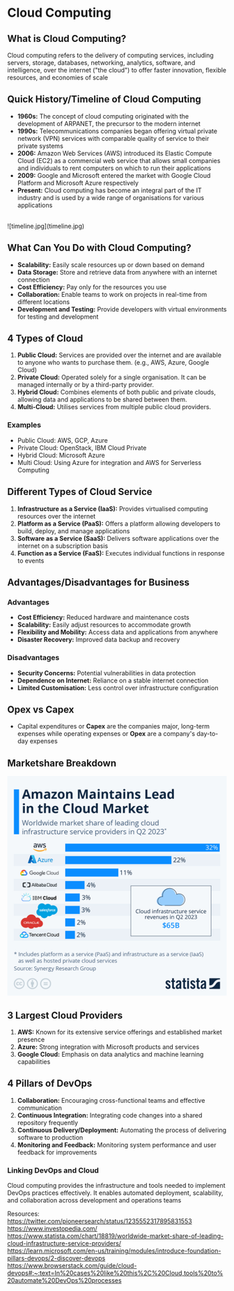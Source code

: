 # Cloud Computing

## What is Cloud Computing?
Cloud computing refers to the delivery of computing services, including servers, storage, databases, networking, analytics, software, and intelligence, over the internet ("the cloud") to offer faster innovation, flexible resources, and economies of scale

## Quick History/Timeline of Cloud Computing
- **1960s:** The concept of cloud computing originated with the development of ARPANET, the precursor to the modern internet
- **1990s:** Telecommunications companies began offering virtual private network (VPN) services with comparable quality of service to their private systems
- **2006:** Amazon Web Services (AWS) introduced its Elastic Compute Cloud (EC2) as a commercial web service that allows small companies and individuals to rent computers on which to run their applications
- **2009:** Google and Microsoft entered the market with Google Cloud Platform and Microsoft Azure respectively
- **Present:** Cloud computing has become an integral part of the IT industry and is used by a wide range of organisations for various applications <br>
<br>
![timeline.jpg](timeline.jpg)

## What Can You Do with Cloud Computing?
- **Scalability:** Easily scale resources up or down based on demand
- **Data Storage:** Store and retrieve data from anywhere with an internet connection
- **Cost Efficiency:** Pay only for the resources you use
- **Collaboration:** Enable teams to work on projects in real-time from different locations
- **Development and Testing:** Provide developers with virtual environments for testing and development

## 4 Types of Cloud
1. **Public Cloud:** Services are provided over the internet and are available to anyone who wants to purchase them. (e.g., AWS, Azure, Google Cloud)
2. **Private Cloud:** Operated solely for a single organisation. It can be managed internally or by a third-party provider.
3. **Hybrid Cloud:** Combines elements of both public and private clouds, allowing data and applications to be shared between them.
4. **Multi-Cloud:** Utilises services from multiple public cloud providers.

### Examples
- Public Cloud: AWS, GCP, Azure
- Private Cloud: OpenStack, IBM Cloud Private
- Hybrid Cloud: Microsoft Azure
- Multi Cloud: Using Azure for integration and AWS for Serverless Computing

## Different Types of Cloud Service
1. **Infrastructure as a Service (IaaS):** Provides virtualised computing resources over the internet
2. **Platform as a Service (PaaS):** Offers a platform allowing developers to build, deploy, and manage applications
3. **Software as a Service (SaaS):** Delivers software applications over the internet on a subscription basis
4. **Function as a Service (FaaS):** Executes individual functions in response to events

## Advantages/Disadvantages for Business
### Advantages
- **Cost Efficiency:** Reduced hardware and maintenance costs
- **Scalability:** Easily adjust resources to accommodate growth
- **Flexibility and Mobility:** Access data and applications from anywhere
- **Disaster Recovery:** Improved data backup and recovery

### Disadvantages
- **Security Concerns:** Potential vulnerabilities in data protection
- **Dependence on Internet:** Reliance on a stable internet connection
- **Limited Customisation:** Less control over infrastructure configuration

## Opex vs Capex
- Capital expenditures or **Capex** are the companies major, long-term expenses while operating expenses or **Opex** are a company's day-to-day expenses

## Marketshare Breakdown
![Marketshare.jpeg](Marketshare.jpeg)

## 3 Largest Cloud Providers
1. **AWS:** Known for its extensive service offerings and established market presence
2. **Azure:** Strong integration with Microsoft products and services
3. **Google Cloud:** Emphasis on data analytics and machine learning capabilities


## 4 Pillars of DevOps
1. **Collaboration:** Encouraging cross-functional teams and effective communication
2. **Continuous Integration:** Integrating code changes into a shared repository frequently
3. **Continuous Delivery/Deployment:** Automating the process of delivering software to production
4. **Monitoring and Feedback:** Monitoring system performance and user feedback for improvements

### Linking DevOps and Cloud
Cloud computing provides the infrastructure and tools needed to implement DevOps practices effectively. It enables automated deployment, scalability, and collaboration across development and operations teams <br>


Resources: <br>
https://twitter.com/pioneersearch/status/1235552317895831553 <br>
https://www.investopedia.com/ <br>
https://www.statista.com/chart/18819/worldwide-market-share-of-leading-cloud-infrastructure-service-providers/ <br>
https://learn.microsoft.com/en-us/training/modules/introduce-foundation-pillars-devops/2-discover-devops <br>
https://www.browserstack.com/guide/cloud-devops#:~:text=In%20cases%20like%20this%2C%20Cloud,tools%20to%20automate%20DevOps%20processes <br>




